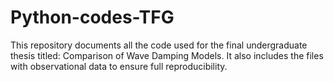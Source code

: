# Python-codes-TFG
This repository documents all the code used for the final undergraduate thesis titled: Comparison of Wave Damping Models. It also includes the files with observational data to ensure full reproducibility.
